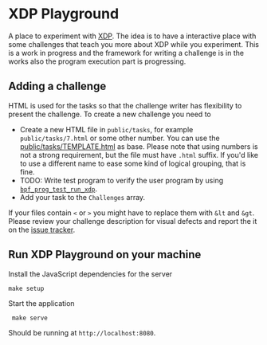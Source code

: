 # XDP Playground

A place to experiment with [XDP][0]. The idea is to have a interactive place
with some challenges that teach you more about XDP while you experiment. This
is a work in progress and the framework for writing a challenge is in the works
also the program execution part is progressing.

## Adding a challenge

HTML is used for the tasks so that the challenge writer has flexibility to
present the challenge. To create a new challenge you need to

- Create a new HTML file in `public/tasks`, for example `public/tasks/7.html`
  or some other number.  You can use the [public/tasks/TEMPLATE.html][t] as
  base.  Please note that using numbers is not a strong requirement, but the
  file must have `.html` suffix.  If you'd like to use a different name to ease
  some kind of logical grouping, that is fine.
- TODO: Write test program to verify the user program by using
  [`bpf_prog_test_run_xdp`][1].
- Add your task to the `Challenges` array.

If your files contain `<` or `>` you might have to replace them with `&lt` and
`&gt`. Please review your challenge description for visual defects and report
the it on the [issue tracker][it].

## Run XDP Playground on your machine

Install the JavaScript dependencies for the server

    make setup

Start the application

     make serve

Should be running at `http://localhost:8080`.

[0]: http://prototype-kernel.readthedocs.io/en/latest/networking/XDP/introduction.html#what-is-xdp
[1]: https://patchwork.ozlabs.org/patch/745468/
[t]: public/tasks/TEMPLATE.html
[it]: https://github.com/scanf/xdp-playground/issues
